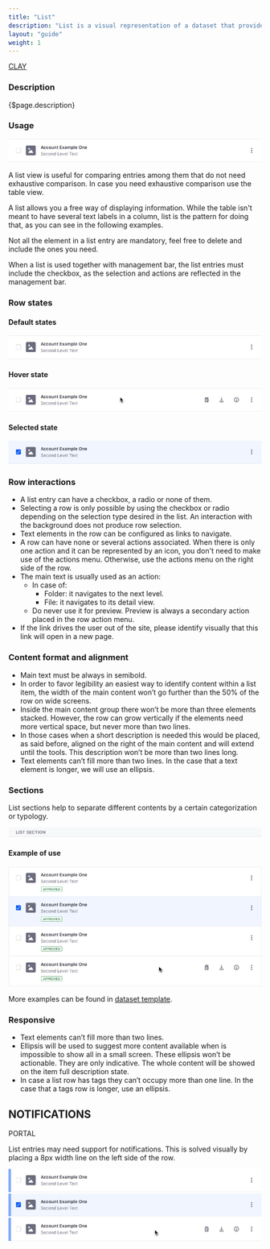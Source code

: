 ```yaml
---
title: "List"
description: "List is a visual representation of a dataset that provides more flexibility for arranging the data to display than a table and that is less visual explicit than a card view."
layout: "guide"
weight: 1
---
```


<a class="label-link label label-warning" href="https://clayui.com/docs/components/list.html" target="_blank">CLAY</a>

### Description

{$page.description}

### Usage

![list entry in default state](../../../images/ListViewDefault.jpg)

A list view is useful for comparing entries among them that do not need exhaustive comparison. In case you need exhaustive comparison use the table view.

A list allows you a free way of displaying information. While the table isn't meant to have several text labels in a column, list is the pattern for doing that, as you can see in the following examples.

Not all the element in a list entry are mandatory, feel free to delete and include the ones you need.

When a list is used together with management bar, the list entries must include the checkbox, as the selection and actions are reflected in the management bar.

### Row states

#### Default states

![list entry in default state](../../../images/ListViewDefault.jpg)

#### Hover state

![list entry in hover state](../../../images/ListViewHover.jpg)

#### Selected state

![list entry in selected state](../../../images/ListViewActive.jpg)

### Row interactions

* A list entry can have a checkbox, a radio or none of them.
* Selecting a row is only possible by using the checkbox or radio depending on the selection type desired in the list. An interaction with the background does not produce row selection.
* Text elements in the row can be configured as links to navigate.
* A row can have none or several actions associated. When there is only one action and it can be represented by an icon, you don't need to make use of the actions menu. Otherwise, use the actions menu on the right side of the row.
* The main text is usually used as an action:
	* In case of:
		* Folder: it navigates to the next level.
		* File: it navigates to its detail view.
	* Do never use it for preview. Preview is always a secondary action placed in the row action menu.
* If the link drives the user out of the site, please identify visually that this link will open in a new page.

### Content format and alignment

* Main text must be always in semibold.
* In order to favor legibility an easiest way to identify content within a list item, the width of the main content won’t go further than the 50% of the row on wide screens.
* Inside the main content group there won’t be more than three elements stacked. However, the row can grow vertically if the elements need more vertical space, but never more than two lines.
* In those cases when a short description is needed this would be placed, as said before, aligned on the right of the main content and will extend until the tools. This description won’t be more than two lines long.
* Text elements can’t fill more than two lines. In the case that a text element is longer, we will use an ellipsis.


### Sections
List sections help to separate different contents by a certain categorization or typology.

![List section](../../../images/ListViewGroupSeparator.jpg)

#### Example of use

![list view example with 3 different states in different entries](../../../images/ListViewExample.jpg)

More examples can be found in [dataset template](./Templates/datasetTemplate.html).

### Responsive

* Text elements can’t fill more than two lines.
* Ellipsis will be used to suggest more content available when is impossible to show all in a small screen. These ellipsis won’t be actionable. They are only indicative. The whole content will be showed on the item full description state.
* In case a list row has tags they can’t occupy more than one line. In the case that a tags row is longer, use an ellipsis.

## NOTIFICATIONS
<span class="label label-info">PORTAL</span>

List entries may need support for notifications. This is solved visually by placing a 8px width line on the left side of the row.

![list notification default state has a blue line on the left side of the row](../../../images/ListNotificationDefault.jpg)
![list notification active state has a blue line on the left side of the row](../../../images/ListNotificationActive.jpg)
![list notification hover state has a blue line on the left side of the row](../../../images/ListNotificationHover.jpg)
